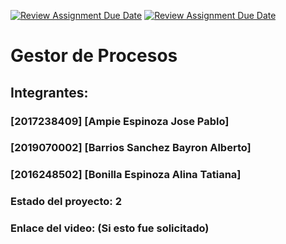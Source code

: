 [![Review Assignment Due Date](https://classroom.github.com/assets/deadline-readme-button-24ddc0f5d75046c5622901739e7c5dd533143b0c8e959d652212380cedb1ea36.svg)](https://classroom.github.com/a/jxbw8WFe)
[![Review Assignment Due Date](https://classroom.github.com/assets/deadline-readme-button-8d59dc4de5201274e310e4c54b9627a8934c3b88527886e3b421487c677d23eb.svg)](https://classroom.github.com/a/jxbw8WFe)
# Gestor de Procesos
## Integrantes:
### [2017238409] [Ampie Espinoza Jose Pablo]
### [2019070002] [Barrios Sanchez	Bayron Alberto]
### [2016248502] [Bonilla Espinoza Alina Tatiana]

### Estado del proyecto: 2
### Enlace del video: (Si esto fue solicitado)
